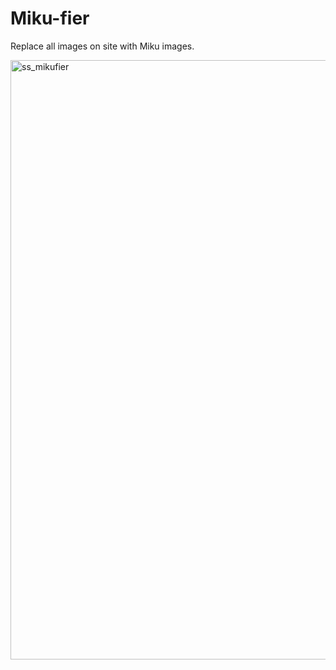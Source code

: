 # Miku-fier
Replace all images on site with Miku images.

<img width="959" alt="ss_mikufier" src="https://github.com/user-attachments/assets/d419d88b-a90d-4bbd-bf1a-3935ff1fb848" />


